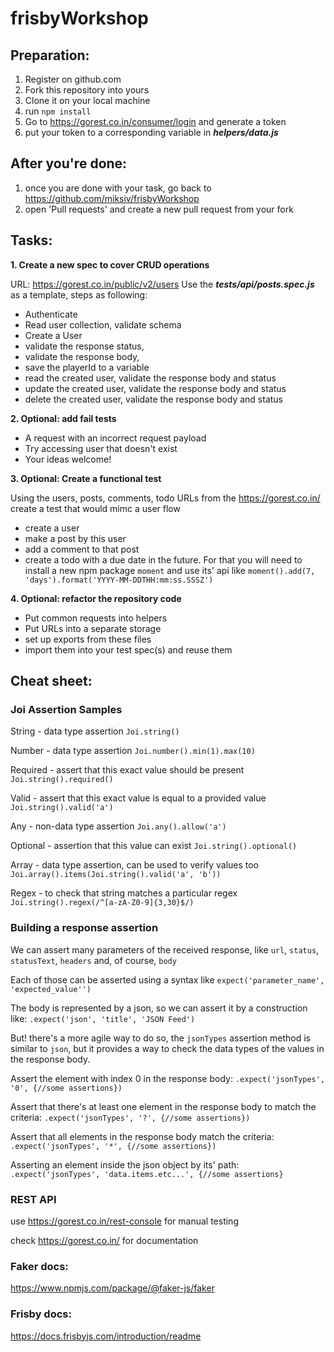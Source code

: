 # frisbyWorkshop

## Preparation:

1. Register on github.com
2. Fork this repository into yours
3. Clone it on your local machine
4. run `npm install`
5. Go to https://gorest.co.in/consumer/login and generate a token
6. put your token to a corresponding variable in **_helpers/data.js_**

## After you're done:
1. once you are done with your task, go back to https://github.com/miksiv/frisbyWorkshop
2. open 'Pull requests' and create a new pull request from your fork

## Tasks:

**1. Create a new spec to cover CRUD operations**

URL: https://gorest.co.in/public/v2/users
Use the _**__tests__/api/posts.spec.js**_ as a template, steps as following:
- Authenticate
- Read user collection, validate schema
- Create a User
- validate the response status, 
- validate the response body, 
- save the playerId to a variable
- read the created user, validate the response body and status
- update the created user, validate the response body and status
- delete the created user, validate the response body and status

**2. Optional: add fail tests**
- A request with an incorrect request payload
- Try accessing user that doesn't exist
- Your ideas welcome!

**3. Optional: Create a functional test**

Using the users, posts, comments, todo URLs from the https://gorest.co.in/ create a test that would mimc a user flow
- create a user
- make a post by this user
- add a comment to that post
- create a todo with a due date in the future. For that you will need to install a new npm package `moment` and use its' api like `moment().add(7, 'days').format('YYYY-MM-DDTHH:mm:ss.SSSZ')`

**4. Optional: refactor the repository code**
- Put common requests into helpers
- Put URLs into a separate storage
- set up exports from these files
- import them into your test spec(s) and reuse them

## Cheat sheet:

### Joi Assertion Samples

String - data type assertion
`Joi.string()`

Number - data type assertion
`Joi.number().min(1).max(10)`

Required - assert that this exact value should be present
`Joi.string().required()`

Valid - assert that this exact value is equal to a provided value
`Joi.string().valid('a')`

Any - non-data type assertion
`Joi.any().allow('a')`

Optional - assertion that this value can exist
`Joi.string().optional()`

Array - data type assertion, can be used to verify values too
`Joi.array().items(Joi.string().valid('a', 'b'))`

Regex - to check that string matches a particular regex
`Joi.string().regex(/^[a-zA-Z0-9]{3,30}$/)`

### Building a response assertion

We can assert many parameters of the received response, like `url`, `status`, `statusText`, `headers` and, of course, `body`

Each of those can be asserted using a syntax like `expect('parameter_name', 'expected_value'')`

The body is represented by a json, so we can assert it by a construction like: `.expect('json', 'title', 'JSON Feed')`

But! there's a more agile way to do so, the `jsonTypes` assertion method is similar to `json`, but it provides a way to check the data types of the values in the response body.

Assert the element with index 0 in the response body: `.expect('jsonTypes', '0', {//some assertions})`

Assert that there's at least one element in the response body to match the criteria: `.expect('jsonTypes', '?', {//some assertions})`

Assert that all elements in the response body match the criteria: `.expect('jsonTypes', '*', {//some assertions})`

Asserting an element inside the json object by its' path: ` .expect('jsonTypes', 'data.items.etc...', {//some assertions}`

### REST API
use https://gorest.co.in/rest-console for manual testing

check https://gorest.co.in/ for documentation

### Faker docs:
https://www.npmjs.com/package/@faker-js/faker

### Frisby docs:
https://docs.frisbyjs.com/introduction/readme
